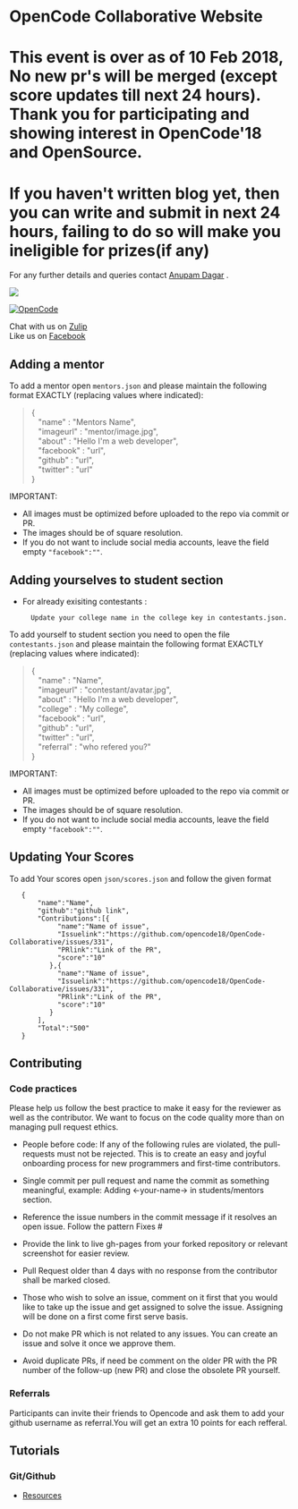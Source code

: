 # OpenCode Collaborative Website

# This event is over as of 10 Feb 2018, No new pr's will be merged (except score updates till next 24 hours). Thank you for participating and showing interest in OpenCode'18 and OpenSource.
# If you haven't written blog yet, then you can write and submit in next 24 hours, failing to do so will make you ineligible for prizes(if any)

For any further details and queries contact [Anupam Dagar](https://www.facebook.com/invincible.anupam) .

![](https://raw.githubusercontent.com/opencode18/opencode18.github.io/master/images/fbog.png)

[![OpenCode](https://img.shields.io/badge/Open-Code-ff6a00.svg?style=flat-square)](https://opencode18.github.io)

Chat with us on [Zulip](https://opencode18.zulipchat.com/)  
Like us on [Facebook](https://www.facebook.com/opencodeiiita/)



## Adding a mentor
To add a mentor open `mentors.json` and please maintain the following format EXACTLY (replacing values where indicated):
>   {  
        &nbsp;&nbsp;     "name" : "Mentors Name",    
        &nbsp;&nbsp;     "imageurl" : "mentor/image.jpg",    
        &nbsp;&nbsp;     "about" : "Hello I'm a web developer",   
        &nbsp;&nbsp;     "facebook" : "url",  
        &nbsp;&nbsp;     "github" : "url",  
        &nbsp;&nbsp;     "twitter" : "url"  
        }



IMPORTANT:

* All images must be optimized before uploaded to the repo via commit or PR.
* The images should be of square resolution.
* If you do not want to include social media accounts, leave the field empty `"facebook":""`.

## Adding yourselves to student section

* For already exisiting contestants :

        Update your college name in the college key in contestants.json.

To add yourself to student section you need to open the file `contestants.json` and please maintain the following format EXACTLY (replacing values where indicated):

>   {  
        &nbsp;&nbsp;     "name" : "Name",  
        &nbsp;&nbsp;     "imageurl" : "contestant/avatar.jpg",  
        &nbsp;&nbsp;     "about" : "Hello I'm a web developer",  
        &nbsp;&nbsp;     "college" : "My college",  
        &nbsp;&nbsp;     "facebook" : "url",  
        &nbsp;&nbsp;     "github" : "url",  
        &nbsp;&nbsp;     "twitter" : "url",  
        &nbsp;&nbsp;     "referral" : "who refered you?"   
        }


IMPORTANT:

* All images must be optimized before uploaded to the repo via commit or PR.
* The images should be of square resolution.
* If you do not want to include social media accounts, leave the field empty `"facebook":""`.


## Updating Your Scores


To add Your scores open `json/scores.json` and follow the given format

>   

       {  
           "name":"Name",
           "github":"github link",
           "Contributions":[{
                "name":"Name of issue",
                "Issuelink":"https://github.com/opencode18/OpenCode-Collaborative/issues/331",
                "PRlink":"Link of the PR",
                "score":"10"
              },{
                "name":"Name of issue",
                "Issuelink":"https://github.com/opencode18/OpenCode-Collaborative/issues/331",
                "PRlink":"Link of the PR",
                "score":"10"
              }
           ],
           "Total":"500"
       }



## Contributing
### Code practices
Please help us follow the best practice to make it easy for the reviewer as well as the contributor. We want to focus on the code quality more than on managing pull request ethics.

* People before code: If any of the following rules are violated, the pull-requests must not be rejected. This is to create an easy and joyful onboarding process for new programmers and first-time contributors.

* Single commit per pull request and name the commit as something meaningful, example: Adding <-your-name-> in students/mentors section.

* Reference the issue numbers in the commit message if it resolves an open issue. Follow the pattern Fixes #<issue number> <commit message>

* Provide the link to live gh-pages from your forked repository or relevant screenshot for easier review.

* Pull Request older than 4 days with no response from the contributor shall be marked closed.

* Those who wish to solve an issue, comment on it first that you would like to take up the issue and get assigned to solve the issue. Assigning will be done on a first come first serve basis.

* Do not make PR which is not related to any issues. You can create an issue and solve it once we approve them.

* Avoid duplicate PRs, if need be comment on the older PR with the PR number of the follow-up (new PR) and close the obsolete PR yourself.

### Referrals
Participants can invite their friends to Opencode and ask them to add your github username as referral.You will get an extra 10 points for each refferal.

## Tutorials
### Git/Github
- [Resources](https://github.com/opencode18/Resources/)
